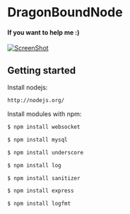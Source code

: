 DragonBoundNode
===============

#### If you want to help me :)
  [![ScreenShot](https://www.paypalobjects.com/en_US/i/btn/btn_donate_LG.gif)](http://tinyurl.com/DonationX)


## Getting started
Install nodejs:
```sh
http://nodejs.org/
```

Install modules with npm:
```sh
$ npm install websocket
```
```sh
$ npm install mysql
```
```sh
$ npm install underscore
```
```sh
$ npm install log
```
```sh
$ npm install sanitizer
```
```sh
$ npm install express
```
```sh
$ npm install logfmt
```